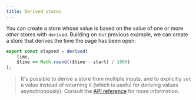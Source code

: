 ```yaml
---
title: Derived stores
---
```


You can create a store whose value is based on the value of one or more *other* stores with `derived`. Building on our previous example, we can create a store that derives the time the page has been open:

```js
export const elapsed = derived(
	time,
	$time => Math.round(($time - start) / 1000)
);
```

> It's possible to derive a store from multiple inputs, and to explicitly `set` a value instead of returning it (which is useful for deriving values asynchronously). Consult the [API reference](docs#derived) for more information.
